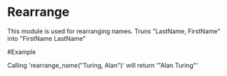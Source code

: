 Rearrange
=================

This module is used for rearranging names.
Truns "LastName, FirstName" into "FirstName LastName"

#Example

Calling 'rearrange_name("Turing, Alan")' will return '"Alan Turing"'
